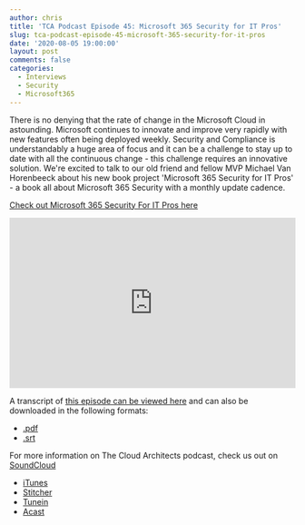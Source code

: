 ```yaml
---
author: chris
title: 'TCA Podcast Episode 45: Microsoft 365 Security for IT Pros'
slug: tca-podcast-episode-45-microsoft-365-security-for-it-pros
date: '2020-08-05 19:00:00'
layout: post
comments: false
categories:
  - Interviews
  - Security
  - Microsoft365
---
```


There is no denying that the rate of change in the Microsoft Cloud in astounding. Microsoft continues to innovate and improve very rapidly with new features often being deployed weekly. Security and Compliance is understandably a huge area of focus and it can be a challenge to stay up to date with all the continuous change - this challenge requires an innovative solution. We're excited to talk to our old friend and fellow MVP Michael Van Horenbeeck about his new book project 'Microsoft 365 Security for IT Pros' - a book all about Microsoft 365 Security with a monthly update cadence.

[Check out Microsoft 365 Security For IT Pros here](https://m365securitybook.com)

<p><iframe width="100%" height="300" scrolling="no" frameborder="no" allow="autoplay" src="https://w.soundcloud.com/player/?url=https%3A//api.soundcloud.com/tracks/870895102&color=%23ff5500&auto_play=false&hide_related=false&show_comments=true&show_user=true&show_reposts=false&show_teaser=true&visual=true"></iframe></p>

A transcript of [this episode can be viewed here](https://gist.github.com/TheCloudArch/8c0ab26b4ab7dc9ce192987744193758) and can also be downloaded in the following formats:
* [.pdf](/transcript/episode45.pdf)
* [.srt](/transcript/episode45.srt)

For more information on The Cloud Architects podcast, check us out on [SoundCloud](https://soundcloud.com/thecloudarchitects/)

*   [iTunes](https://itunes.apple.com/us/podcast/the-cloud-architects-podcast/id1264479296?mt=2)
*   [Stitcher](https://www.stitcher.com/podcast/the-cloud-architects/the-cloud-achitects)
*   [Tunein](https://tunein.com/radio/The-Cloud-Architects-Podcast-p1026315/)
*   [Acast](https://www.acast.com/thecloudarchitectspodcast)
